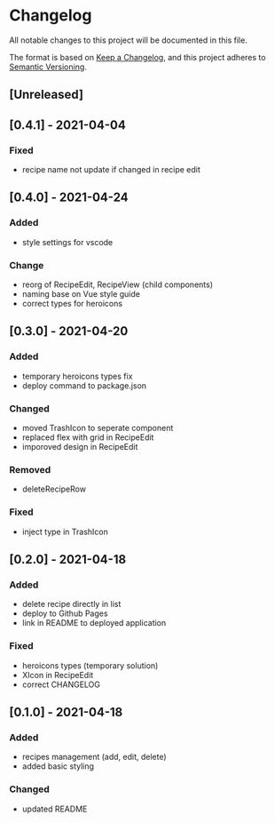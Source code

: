 # Changelog

All notable changes to this project will be documented in this file.

The format is based on [Keep a Changelog](https://keepachangelog.com/en/1.0.0/),
and this project adheres to [Semantic Versioning](https://semver.org/spec/v2.0.0.html).

## [Unreleased]

## [0.4.1] - 2021-04-04

### Fixed

- recipe name not update if changed in recipe edit

## [0.4.0] - 2021-04-24

### Added

- style settings for vscode

### Change

- reorg of RecipeEdit, RecipeView (child components)
- naming base on Vue style guide
- correct types for heroicons

## [0.3.0] - 2021-04-20

### Added

- temporary heroicons types fix
- deploy command to package.json

### Changed

- moved TrashIcon to seperate component
- replaced flex with grid in RecipeEdit
- imporoved design in RecipeEdit

### Removed

- deleteRecipeRow

### Fixed

- inject type in TrashIcon

## [0.2.0] - 2021-04-18

### Added

- delete recipe directly in list
- deploy to Github Pages
- link in README to deployed application

### Fixed

- heroicons types (temporary solution)
- XIcon in RecipeEdit
- correct CHANGELOG

## [0.1.0] - 2021-04-18

### Added

- recipes management (add, edit, delete)
- added basic styling

### Changed

- updated README
